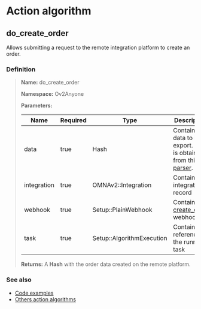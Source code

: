 # Action algorithm

## do_create_order

Allows submitting a request to the remote integration platform to create an order.
    
### Definition

> **Name:** do_create_order
> 
> **Namespace:** Ov2Anyone
>
> **Parameters:**
> 
> | Name | Required | Type | Description |
> | ---- | -------- | ---- | ----------- |
> | data | true | Hash | Contains the data to be export. This is obtained from this [parser](../parser-algorithms/parse_from_omna_2_api_request_order.md). |
> | integration | true | OMNAv2::Integration | Contains integration record |
> | webhook | true | Setup::PlainWebhook | Contains the [create_order](../webhooks/overview?id=create_order) webhook |
> | task | true | Setup::AlgorithmExecution | Contains a reference to the running task |
>
> **Returns:** A **Hash** with the order data created on the remote platform.

### See also
* [Code examples](https://cenit.io/algorithm?f[name][40703][o]=is&f[name][40703][v]=do_create_order&f[namespace][40840][o]=starts_with&f[namespace][40840][v]=Ov2)
* [Others action algorithms](overview?id=do_create_order)